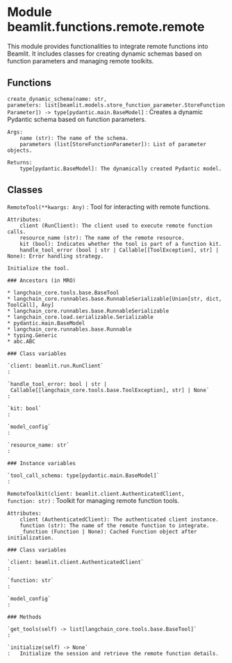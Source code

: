 Module beamlit.functions.remote.remote
======================================
This module provides functionalities to integrate remote functions into Beamlit.
It includes classes for creating dynamic schemas based on function parameters and managing remote toolkits.

Functions
---------

`create_dynamic_schema(name: str, parameters: list[beamlit.models.store_function_parameter.StoreFunctionParameter]) ‑> type[pydantic.main.BaseModel]`
:   Creates a dynamic Pydantic schema based on function parameters.
    
    Args:
        name (str): The name of the schema.
        parameters (list[StoreFunctionParameter]): List of parameter objects.
    
    Returns:
        type[pydantic.BaseModel]: The dynamically created Pydantic model.

Classes
-------

`RemoteTool(**kwargs: Any)`
:   Tool for interacting with remote functions.
    
    Attributes:
        client (RunClient): The client used to execute remote function calls.
        resource_name (str): The name of the remote resource.
        kit (bool): Indicates whether the tool is part of a function kit.
        handle_tool_error (bool | str | Callable[[ToolException], str] | None): Error handling strategy.
    
    Initialize the tool.

    ### Ancestors (in MRO)

    * langchain_core.tools.base.BaseTool
    * langchain_core.runnables.base.RunnableSerializable[Union[str, dict, ToolCall], Any]
    * langchain_core.runnables.base.RunnableSerializable
    * langchain_core.load.serializable.Serializable
    * pydantic.main.BaseModel
    * langchain_core.runnables.base.Runnable
    * typing.Generic
    * abc.ABC

    ### Class variables

    `client: beamlit.run.RunClient`
    :

    `handle_tool_error: bool | str | Callable[[langchain_core.tools.base.ToolException], str] | None`
    :

    `kit: bool`
    :

    `model_config`
    :

    `resource_name: str`
    :

    ### Instance variables

    `tool_call_schema: type[pydantic.main.BaseModel]`
    :

`RemoteToolkit(client: beamlit.client.AuthenticatedClient, function: str)`
:   Toolkit for managing remote function tools.
    
    Attributes:
        client (AuthenticatedClient): The authenticated client instance.
        function (str): The name of the remote function to integrate.
        _function (Function | None): Cached Function object after initialization.

    ### Class variables

    `client: beamlit.client.AuthenticatedClient`
    :

    `function: str`
    :

    `model_config`
    :

    ### Methods

    `get_tools(self) ‑> list[langchain_core.tools.base.BaseTool]`
    :

    `initialize(self) ‑> None`
    :   Initialize the session and retrieve the remote function details.